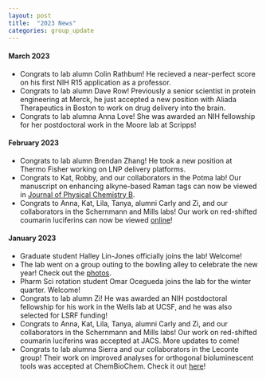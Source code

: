```yaml
---
layout: post
title:  "2023 News"
categories: group_update
---
```

#### March 2023
- Congrats to lab alumn Colin Rathbum! He recieved a near-perfect score on his first NIH R15 application as a professor.
- Congrats to lab alumn Dave Row! Previously a senior scientist in protein engineering at Merck, he just accepted a new position with Aliada Therapeutics in Boston to work on drug delivery into the brain.
- Congrats to lab alumna Anna Love! She was awarded an NIH fellowship for her postdoctoral work in the Moore lab at Scripps!

#### February 2023
- Congrats to lab alumn Brendan Zhang! He took a new position at Thermo Fisher working on LNP delivery platforms.
- Congrats to Kat, Robby, and our collaborators in the Potma lab! Our manuscript on enhancing alkyne-based Raman tags can now be viewed in [Journal of Physical Chemistry B](https://pubs.acs.org/doi/10.1021/acs.jpcb.2c09093).
- Congrats to Anna, Kat, Lila, Tanya, alumni Carly and Zi, and our collaborators in the Schernmann and Mills labs! Our work on red-shifted coumarin luciferins can now be viewed [online](https://pubs.acs.org/doi/10.1021/jacs.2c07220)!

#### January 2023
- Graduate student Halley Lin-Jones officially joins the lab! Welcome!
- The lab went on a group outing to the bowling alley to celebrate the new year! Check out the [photos](https://www.flickr.com/photos/194141943@N06).
- Pharm Sci rotation student Omar Ocegueda joins the lab for the winter quarter. Welcome!
- Congrats to lab alumn Zi! He was awarded an NIH postdoctoral fellowship for his work in the Wells lab at UCSF, and he was also selected for LSRF funding!
- Congrats to Anna, Kat, Lila, Tanya, alumni Carly and Zi, and our collaborators in the Schernmann and Mills labs! Our work on red-shifted coumarin luciferins was accepted at JACS. More updates to come!
- Congrats to lab alumna Sierra and our collaborators in the Leconte group! Their work on improved analyses for orthogonal bioluminescent tools was accepted at ChemBioChem. Check it out [here](https://chemistry-europe.onlinelibrary.wiley.com/doi/10.1002/cbic.202200726)!
